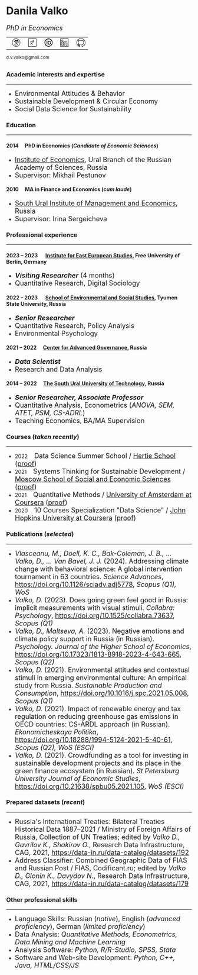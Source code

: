 # Danila Valko
<font size="4"><i>PhD in Economics</i></font><br>
<table><tr><td>&nbsp;&nbsp;<a href="https://scholar.google.com/citations?user=8f3WFJAAAAAJ&hl=en"><img src="googlescholar.png" width="24" alt="GoogleScholar"></a></td><td>&nbsp;&nbsp;<a href="https://www.researchgate.net/profile/Danila-Valko"><img src="researchgate.png" width="22" alt="ResearchGate"></a></td><td>&nbsp;&nbsp;<a href="https://orcid.org/0000-0002-8058-7539"><img src="orcid.png" width="22" alt="ResearchGate"></a></td><td>&nbsp;&nbsp;<a href="http://www.linkedin.com/in/ellariel"><img src="linkedin.png" width="22" alt="LinkedIn"></a></td><td>&nbsp;&nbsp;<a href="https://github.com/ellariel"><img src="github.png" width="24" alt="GitHub"></a></td></tr></table><sup>d.v.valko@gmail.com</sup>

### Academic interests and expertise	
___
- <font size="4">Environmental Attitudes & Behavior</font>
- <font size="4">Sustainable Development & Circular Economy</font>
- <font size="4">Social Data Science for Sustainability</font>

### Education
___
#### 2014 &emsp;PhD in Economics (*Candidate of Economic Sciences*)
- <font size="4"><a href="https://uiec.ru/">Institute of Economics</a>, Ural Branch of the Russian Academy of Sciences, Russia</font>
- <font size="4">Supervisor: Mikhail Pestunov</font>

#### 2010 &emsp;MA in Finance and Economics (*cum laude*)
- <font size="4"><a href="https://www.inueco.ru/">South Ural Institute of Management and Economics</a>, Russia</font>
- <font size="4">Supervisor: Irina Sergeicheva</font>

### Professional experience
___
#### 2023 – 2023 &emsp; [Institute for East European Studies](https://www.oei.fu-berlin.de/), Free University of Berlin, Germany
- <font size="4"><b><i>Visiting Researcher</i></b> (4 months)</font>
- <font size="4">Quantitative Research, Digital Sociology</font>

#### 2022 – 2023 &emsp; [School of Environmental and Social Studies](http://anthropo.school/english), Tyumen State University, Russia
- <font size="4"><b><i>Senior Researcher</i></b></font>
- <font size="4">Quantitative Research, Policy Analysis</font>
- <font size="4">Environmental Psychology</font>

#### 2021 – 2022 &emsp;[Center for Advanced Governance](https://cpur.ru/en/), Russia
- <font size="4"><b><i>Data Scientist</i></b></font>
- <font size="4">Research and Data Analysis</font>

#### 2014 – 2022 &emsp;[The South Ural University of Technology](https://www.inueco.ru/), Russia
- <font size="4"><b><i>Senior Researcher, Associate Professor</i></b></font>
- <font size="4">Quantitative Analysis, Econometrics (<i>ANOVA, SEM, ATET, PSM, CS-ADRL</i>)</font>
- <font size="4">Teaching Economics, BA/MA Supervision</font>

### Courses (*taken recently*)
___
- 2022 &emsp;<font size="4">Data Science Summer School / <a href="https://www.hertie-school.org/en/">Hertie School</a> (<a href="https://sun9-8.userapi.com/P3CXta04ajoSGk95XtlhZTQIukYbfaQ_fE6kVQ/wxPjvEBQdzY.jpg">proof</a>)</font>
- 2021 &emsp;<font size="4">Systems Thinking for Sustainable Development / <a href="https://www.msses.ru/kursy/novaya-ekologiya-cistemnoe-myshlenie-dlya-ustoychivogo-razvitiya/">Moscow School of Social
and Economic Sciences</a> (<a href="https://sun9-30.userapi.com/ivH13Q-UZZp-kuAvUzFtnnxyQaL0-OIpX-LaJw/g2LhFOmtlws.jpg">proof</a>)</font>
- 2021 &emsp;<font size="4">Quantitative Methods / <a href="https://www.coursera.org/learn/quantitative-methods">University of Amsterdam at Coursera</a> (<a href="https://www.coursera.org/verify/96SKPB7CEG3B">proof</a>)</font>
- 2020 &emsp;<font size="4">10 Courses Specialization "Data Science" / <a href="https://www.coursera.org/specializations/jhu-data-science">John Hopkins University at Coursera</a> (<a href="https://www.coursera.org/account/accomplishments/specialization/P9XK9DY3Q9CA">proof</a>)</font>

### Publications (*selected*)
___
- <font size="4"><i>Vlasceanu, M., Doell, K. C., Bak-Coleman, J. B., ... Valko, D., ... Van Bavel, J. J.</i> (2024). Addressing climate change with behavioral science: A global intervention tournament in 63 countries. <i>Science Advances</i>, <a href="https://doi.org/10.1126/sciadv.adj5778">https://doi.org/10.1126/sciadv.adj5778</a>, <i>Scopus (Q1), WoS</i></font>
- <font size="4"><i>Valko, D.</i> (2023). Does going green feel good in Russia: implicit measurements with visual stimuli. <i>Collabra: Psychology</i>, <a href="https://doi.org/10.1525/collabra.73637">https://doi.org/10.1525/collabra.73637</a>, <i>Scopus (Q1)</i></font>
- <font size="4"><i>Valko, D., Maltseva, A.</i> (2023). Negative emotions and climate policy support in Russia (in Russian). <i>Psychology. Journal of the Higher School of Economics</i>, <a href="https://doi.org/10.17323/1813-8918-2023-4-643-665">https://doi.org/10.17323/1813-8918-2023-4-643-665</a>, <i>Scopus (Q2)</i></font>
- <font size="4"><i>Valko, D.</i> (2021). Environmental attitudes and contextual stimuli in emerging environmental culture: An empirical study from Russia. <i>Sustainable Production and Consumption</i>, <a href="https://doi.org/10.1016/j.spc.2021.05.008">https://doi.org/10.1016/j.spc.2021.05.008</a>, <i>Scopus (Q1)</i></font>
- <font size="4"><i>Valko, D.</i> (2021). Impact of renewable energy and tax regulation on reducing greenhouse gas emissions in OECD countries: CS-ARDL approach  (in Russian). <i>Ekonomicheskaya Politika</i>, <a href="https://doi.org/10.18288/1994-5124-2021-5-40-61">https://doi.org/10.18288/1994-5124-2021-5-40-61</a>, <i>Scopus (Q2), WoS (ESCI)</i></font>
- <font size="4"><i>Valko, D.</i> (2021). Crowdfunding as a tool for investing in sustainable development projects and its place in the green finance ecosystem  (in Russian). <i>St Petersburg University Journal of Economic Studies</i>, <a href="https://doi.org/10.21638/spbu05.2021.105">https://doi.org/10.21638/spbu05.2021.105</a>, <i>WoS (ESCI)</i></font>

### Prepared datasets (*recent*)
___
- <font size="4">Russia's International Treaties: Bilateral Treaties Historical Data 1887–2021 / Ministry of Foreign Affairs of Russia, Collection of UN Treaties; edited by <i>Valko D., Gavrilov K., Shakirov O.</i>, Research Data Infrastructure, CAG, 2021, <a href="https://data-in.ru/data-catalog/datasets/192">https://data-in.ru/data-catalog/datasets/192</a></font>
- <font size="4">Address Classifier: Combined Geographic Data of FIAS and Russian Post / FIAS, Codificant.ru; edited by <i>Valko D., Glonin K., Davydov N.</i>, Research Data Infrastructure, CAG, 2021, <a href="https://data-in.ru/data-catalog/datasets/179">https://data-in.ru/data-catalog/datasets/179</a></font>

### Other professional skills
___
- <font size="4">Language Skills: Russian (<i>native</i>), English (<i>advanced proficiency</i>), German (<i>limited proficiency</i>)</font>
- <font size="4">Data Analysis: <i>Quantitative Methods, Econometrics, Data Mining and Machine Learning</i></font>
- <font size="4">Analysis Software: <i>Python, R/R-Studio, SPSS, Stata</i></font>
- <font size="4">Software and Web-site Development: <i>Python, C++, Java, HTML/CSS/JS</i></font>





